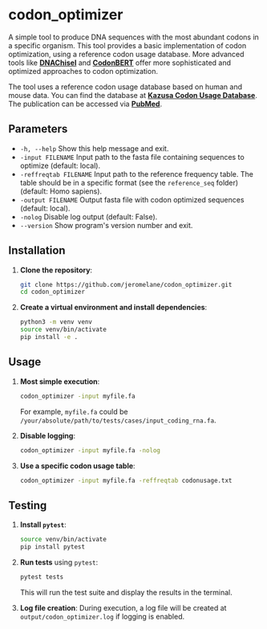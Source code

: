# codon_optimizer
A simple tool to produce DNA sequences with the most abundant codons in a specific organism. This tool provides a basic implementation of codon optimization, using a reference codon usage database. More advanced tools like **[DNAChisel](https://github.com/Edinburgh-Genome-Foundry/DnaChisel)** and **[CodonBERT](https://github.com/Sanofi-Public/CodonBERT)** offer more sophisticated and optimized approaches to codon optimization.

The tool uses a reference codon usage database based on human and mouse data. You can find the database at **[Kazusa Codon Usage Database](http://www.kazusa.or.jp/codon/)**. The publication can be accessed via **[PubMed](https://pubmed.ncbi.nlm.nih.gov/10592250/)**.

## Parameters
*  `-h, --help`            Show this help message and exit.
*  `-input FILENAME`       Input path to the fasta file containing sequences to optimize (default: local).
*  `-reffreqtab FILENAME`  Input path to the reference frequency table. The table should be in a specific format (see the `reference_seq` folder) (default: Homo sapiens).
*  `-output FILENAME`      Output fasta file with codon optimized sequences (default: local).
*  `-nolog`                Disable log output (default: False).
*  `--version`             Show program's version number and exit.

## Installation

1. **Clone the repository**:
    ```bash
    git clone https://github.com/jeromelane/codon_optimizer.git
    cd codon_optimizer
    ```

2. **Create a virtual environment and install dependencies**:
    ```bash
    python3 -m venv venv
    source venv/bin/activate
    pip install -e .
    ```

## Usage

1. **Most simple execution**:
    ```bash
    codon_optimizer -input myfile.fa 
    ```
    For example, `myfile.fa` could be `/your/absolute/path/to/tests/cases/input_coding_rna.fa`.


2. **Disable logging**:
    ```bash
    codon_optimizer -input myfile.fa -nolog
    ```

3. **Use a specific codon usage table**:
    ```bash
    codon_optimizer -input myfile.fa -reffreqtab codonusage.txt
    ```

## Testing

1. **Install `pytest`**:
    ```bash
    source venv/bin/activate
    pip install pytest
    ```

2. **Run tests** using `pytest`:
    ```bash
    pytest tests
    ```

    This will run the test suite and display the results in the terminal.

3. **Log file creation**: During execution, a log file will be created at `output/codon_optimizer.log` if logging is enabled.
